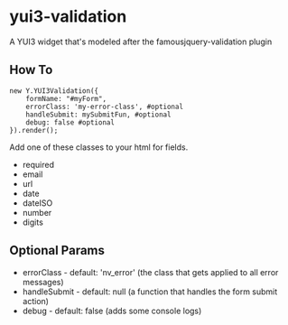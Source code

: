 yui3-validation
===============

A YUI3 widget that's modeled after the famousjquery-validation plugin

How To
------

    new Y.YUI3Validation({
        formName: "#myForm",
        errorClass: 'my-error-class', #optional
        handleSubmit: mySubmitFun, #optional
        debug: false #optional
    }).render();

Add one of these classes to your html for fields.
* required
* email
* url
* date
* dateISO
* number
* digits

Optional Params
-------
- errorClass - default: 'nv_error' (the class that gets applied to all error messages)
- handleSubmit - default: null  (a function that handles the form submit action)
- debug - default: false (adds some console logs)
